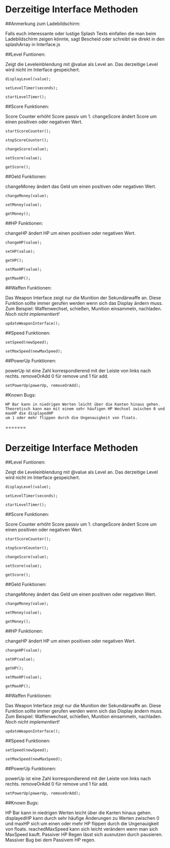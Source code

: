 # Derzeitige Interface Methoden

##Anmerkung zum Ladebildschirm:

Falls euch interessante oder lustige Splash Texts einfallen die man beim Ladebildschirm zeigen könnte, 
sagt Bescheid oder schreibt sie direkt in den splashArray in Interface.js

	
##Level Funtionen:

Zeigt die Leveleinblendung mit @value als Level an.
Das derzeitige Level wird nicht im Interface gespeichert.

	displayLevel(value);
	
	setLevelTimer(seconds);
	
	startLevelTimer();


##Score Funktionen:

Score Counter erhöht Score passiv um 1.
changeScore ändert Score um einen positiven oder negativen Wert.

	startScoreCounter();
	
	stopScoreCounter();
	
	changeScore(value);
	
	setScore(value);
	
	getScore();
	
	
##Geld Funktionen:

changeMoney ändert das Geld um einen positiven oder negativen Wert.

	changeMoney(value);
	
	setMoney(value);
	
	getMoney();


##HP Funktionen:

changeHP ändert HP um einen positiven oder negativen Wert.

	changeHP(value);
	
	setHP(value);
	
	getHP();
	
	setMaxHP(value);
	
	getMaxHP();
	
	
##Waffen Funktionen:
	
Das Weapon Interface zeigt nur die Munition der Sekundärwaffe an.
Diese Funktion sollte immer gerufen werden wenn sich das Display ändern muss.
Zum Beispiel: Waffenwechsel, schießen, Munition einsammeln, nachladen.
*Noch nicht implementiert!*

	updateWeaponInterface();
	

##Speed Funktionen:

	setSpeed(newSpeed);
	
	setMaxSpeed(newMaxSpeed);
	
	
##PowerUp Funktionen:

powerUp ist eine Zahl korrespondierend mit der Leiste von links nach rechts.
removeOrAdd 0 für remove und 1 für add.

	setPowerUp(powerUp, removeOrAdd);
	
	
#Known Bugs:

	HP Bar kann in niedrigen Werten leicht über die Kanten hinaus gehen.
	Theoretisch kann man mit einem sehr häufigen HP Wechsel zwischen 0 und maxHP die displayedHP
	um 1 oder mehr flippen durch die Ungenauigkeit von floats.
=======
# Derzeitige Interface Methoden

##Level Funtionen:

Zeigt die Leveleinblendung mit @value als Level an.
Das derzeitige Level wird nicht im Interface gespeichert.

	displayLevel(value);
	
	setLevelTimer(seconds);
	
	startLevelTimer();


##Score Funktionen:

Score Counter erhöht Score passiv um 1.
changeScore ändert Score um einen positiven oder negativen Wert.

	startScoreCounter();
	
	stopScoreCounter();
	
	changeScore(value);
	
	setScore(value);
	
	getScore();
	
	
##Geld Funktionen:

changeMoney ändert das Geld um einen positiven oder negativen Wert.

	changeMoney(value);
	
	setMoney(value);
	
	getMoney();


##HP Funktionen:

changeHP ändert HP um einen positiven oder negativen Wert.

	changeHP(value);
	
	setHP(value);
	
	getHP();
	
	setMaxHP(value);
	
	getMaxHP();
	
	
##Waffen Funktionen:
	
Das Weapon Interface zeigt nur die Munition der Sekundärwaffe an.
Diese Funktion sollte immer gerufen werden wenn sich das Display ändern muss.
Zum Beispiel: Waffenwechsel, schießen, Munition einsammeln, nachladen.
*Noch nicht implementiert!*

	updateWeaponInterface();
	

##Speed Funktionen:

	setSpeed(newSpeed);
	
	setMaxSpeed(newMaxSpeed);
	
	
##PowerUp Funktionen:

powerUp ist eine Zahl korrespondierend mit der Leiste von links nach rechts.
removeOrAdd 0 für remove und 1 für add.

	setPowerUp(powerUp, removeOrAdd);
	
	
##Known Bugs:

HP Bar kann in niedrigen Werten leicht über die Kanten hinaus gehen.
displayedHP kann durch sehr häufige Änderungen zu Werten zwischen 0 und maxHP 
sich um einen oder mehr HP flippen durch die Ungenauigkeit von floats.
reachedMaxSpeed kann sich leicht verändern wenn man sich MaxSpeed kauft.
Passiver HP Regen lässt sich ausnutzen durch pausieren.
Massiver Bug bei dem Passivem HP regen.